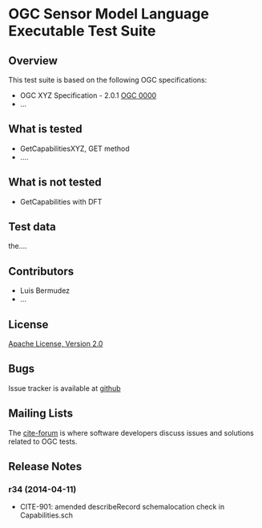 # OGC Sensor Model Language Executable Test Suite

## Overview

This test suite is based on the following OGC specifications:

- OGC XYZ Specification - 2.0.1 [OGC 0000](http://portal.opengeospatial.org/files/?artifact_id=00000) 
- ...

## What is tested

- GetCapabilitiesXYZ, GET method
- ....

## What is not tested

- GetCapabilities with DFT


##  Test data

the....

##  Contributors

- Luis Bermudez
- ...

##  License

[Apache License, Version 2.0](http://opensource.org/licenses/Apache-2.0 "Apache License")

## Bugs

Issue tracker is available at [github](https://github.com/opengeospatial/ets-sensorml20/issues)

## Mailing Lists

The [cite-forum](http://cite.opengeospatial.org/forum) is where software developers discuss issues and solutions related to OGC tests. 


##  Release Notes

### r34 (2014-04-11)

- CITE-901: amended describeRecord schemalocation check in Capabilities.sch

